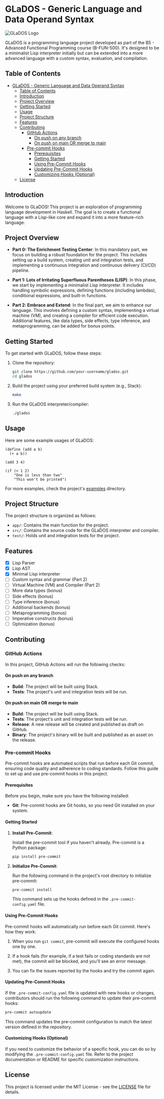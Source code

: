 # GLaDOS - Generic Language and Data Operand Syntax

![GLaDOS Logo](images/glados_logo.png)

GLaDOS is a programming language project developed as part of the B5 - Advanced Functional Programming course (B-FUN-500). It's designed to be a minimalist Lisp interpreter initially but can be extended into a more advanced language with a custom syntax, evaluation, and compilation.

## Table of Contents

- [GLaDOS - Generic Language and Data Operand Syntax](#glados---generic-language-and-data-operand-syntax)
  - [Table of Contents](#table-of-contents)
  - [Introduction](#introduction)
  - [Project Overview](#project-overview)
  - [Getting Started](#getting-started)
  - [Usage](#usage)
  - [Project Structure](#project-structure)
  - [Features](#features)
  - [Contributing](#contributing)
    - [GitHub Actions](#github-actions)
      - [On push on any branch](#on-push-on-any-branch)
      - [On push on main OR merge to main](#on-push-on-main-or-merge-to-main)
    - [Pre-commit Hooks](#pre-commit-hooks)
      - [Prerequisites](#prerequisites)
      - [Getting Started](#getting-started-1)
      - [Using Pre-Commit Hooks](#using-pre-commit-hooks)
      - [Updating Pre-Commit Hooks](#updating-pre-commit-hooks)
      - [Customizing Hooks (Optional)](#customizing-hooks-optional)
  - [License](#license)

## Introduction

Welcome to GLaDOS! This project is an exploration of programming language development in Haskell. The goal is to create a functional language with a Lisp-like core and expand it into a more feature-rich language.

## Project Overview

- **Part 0: The Enrichment Testing Center**: In this mandatory part, we focus on building a robust foundation for the project. This includes setting up a build system, creating unit and integration tests, and implementing a continuous integration and continuous delivery (CI/CD) pipeline.

- **Part 1: Lots of Irritating Superfluous Parentheses (LISP)**: In this phase, we start by implementing a minimalist Lisp interpreter. It includes handling symbolic expressions, defining functions (including lambdas), conditional expressions, and built-in functions.

- **Part 2: Embrace and Extend**: In the final part, we aim to enhance our language. This involves defining a custom syntax, implementing a virtual machine (VM), and creating a compiler for efficient code execution. Additional features, like data types, side effects, type inference, and metaprogramming, can be added for bonus points.

## Getting Started

To get started with GLaDOS, follow these steps:

1. Clone the repository:

   ```bash
   git clone https://github.com/your-username/glados.git
   cd glados
   ```

2. Build the project using your preferred build system (e.g., Stack):

   ```bash
   make
   ```

3. Run the GLaDOS interpreter/compiler:

   ```bash
   ./glados
   ```

## Usage

Here are some example usages of GLaDOS:

```glados
(define (add a b)
  (+ a b))

(add 3 4)
```

```glados
(if (< 1 2)
    "One is less than two"
    "This won't be printed")
```

For more examples, check the project's [examples](examples/) directory.

## Project Structure

The project structure is organized as follows:

- `app/`: Contains the main function for the project.
- `src/`: Contains the source code for the GLaDOS interpreter and compiler.
- `test/`: Holds unit and integration tests for the project.

## Features

- [x] Lisp Parser
- [x] Lisp AST
- [x] Minimal Lisp interpreter
- [ ] Custom syntax and grammar (Part 2)
- [ ] Virtual Machine (VM) and Compiler (Part 2)
- [ ] More data types (bonus)
- [ ] Side effects (bonus)
- [ ] Type inference (bonus)
- [ ] Additional backends (bonus)
- [ ] Metaprogramming (bonus)
- [ ] Imperative constructs (bonus)
- [ ] Optimization (bonus)

## Contributing

### GitHub Actions

In this project, GitHub Actions will run the following checks:

#### On push on any branch
* **Build**: The project will be built using Stack.
* **Tests**: The project's unit and integration tests will be run.

#### On push on main OR merge to main
* **Build**: The project will be built using Stack.
* **Tests**: The project's unit and integration tests will be run.
* **Release**: A new release will be created and published as draft on GitHub.
* **Binary**: The project's binary will be built and published as an asset on the release.

### Pre-commit Hooks

Pre-commit hooks are automated scripts that run before each Git commit, ensuring code quality and adherence to coding standards. Follow this guide to set up and use pre-commit hooks in this project.

#### Prerequisites

Before you begin, make sure you have the following installed:

- **Git**: Pre-commit hooks are Git hooks, so you need Git installed on your system.

#### Getting Started

1. **Install Pre-Commit**:

   Install the pre-commit tool if you haven't already. Pre-commit is a Python package:

   ```bash
   pip install pre-commit
   ```

2. **Initialize Pre-Commit**:

   Run the following command in the project's root directory to initialize pre-commit:

   ```bash
   pre-commit install
   ```

   This command sets up the hooks defined in the `.pre-commit-config.yaml` file.

#### Using Pre-Commit Hooks

Pre-commit hooks will automatically run before each Git commit. Here's how they work:

1. When you run `git commit`, pre-commit will execute the configured hooks one by one.

2. If a hook fails (for example, if a test fails or coding standards are not met), the commit will be blocked, and you'll see an error message.

3. You can fix the issues reported by the hooks and try the commit again.

#### Updating Pre-Commit Hooks

If the `.pre-commit-config.yaml` file is updated with new hooks or changes, contributors should run the following command to update their pre-commit hooks:

```bash
pre-commit autoupdate
```

This command updates the pre-commit configuration to match the latest version defined in the repository.

#### Customizing Hooks (Optional)

If you need to customize the behavior of a specific hook, you can do so by modifying the `.pre-commit-config.yaml` file. Refer to the project documentation or README for specific customization instructions.




## License

This project is licensed under the MIT License - see the [LICENSE](LICENSE) file for details.
